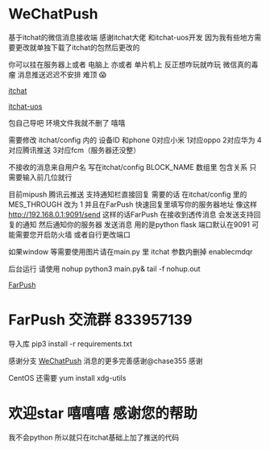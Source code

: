 # WeChatPush

基于itchat的微信消息接收端 感谢itchat大佬 和itchat-uos开发 因为我有些地方需要更改就单独下载了itchat的包然后更改的

你可以挂在服务器上或者 电脑上 亦或者 单片机上 反正想咋玩就咋玩 微信真的毒瘤 消息推送迟迟不安排 难顶 😱

[itchat](https://github.com/littlecodersh/ItChat)

[itchat-uos](https://github.com/why2lyj/ItChat-UOS)

包自己导吧 环境文件我就不删了 嘻嘻

需要修改 itchat/config 内的 设备ID 和phone 0对应小米 1对应oppo 2对应华为 4对应腾讯推送 3对应fcm（服务器还没整）

不接收的消息来自用户名 写在itchat/config BLOCK_NAME 数组里 包含关系 只需要输入前几位就行

目前mipush 腾讯云推送 支持通知栏直接回复 需要的话 在itchat/config 里的 MES_THROUGH 改为 1 并且在FarPush 快速回复里填写你的服务器地址 像这样 http://192.168.0.1:9091/send
这样的话FarPush 在接收到透传消息 会发送支持回复的通知 然后通知你的服务器 发送消息 用的是python flask 端口默认在9091 可能需要您开启防火墙 或者自行更改端口


如果window 等需要使用图片请在main.py 里 itchat 参数内删掉 enablecmdqr

后台运行 请使用 nohup python3 main.py& tail -f nohup.out

[FarPush](https://www.coolapk.com/apk/com.farplace.farpush)

# FarPush 交流群 833957139

导入库 pip3 install -r requirements.txt

感谢分支 [WeChatPush](https://github.com/IlineI/WeChatPush) 消息的更多完善感谢@chase355 感谢

CentOS 还需要 yum install xdg-utils

# 欢迎star 嘻嘻嘻 感谢您的帮助

我不会python 所以就只在itchat基础上加了推送的代码

